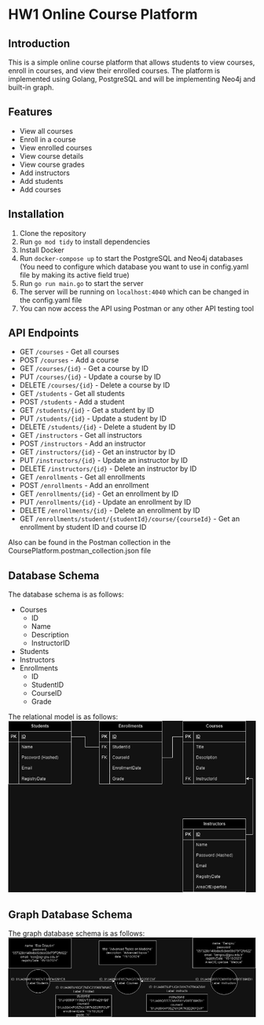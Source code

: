 # HW1 Online Course Platform

## Introduction
This is a simple online course platform that allows students to view courses, enroll in courses, and view their 
enrolled courses. The platform is implemented using Golang, PostgreSQL and will be implementing Neo4j and built-in graph.

## Features
- View all courses
- Enroll in a course
- View enrolled courses
- View course details
- View course grades
- Add instructors
- Add students
- Add courses

## Installation
1. Clone the repository
2. Run `go mod tidy` to install dependencies
3. Install Docker
4. Run `docker-compose up` to start the PostgreSQL and Neo4j databases (You need to configure which database you want to use in config.yaml file by making its active field true)
5. Run `go run main.go` to start the server
6. The server will be running on `localhost:4040` which can be changed in the config.yaml file
7. You can now access the API using Postman or any other API testing tool

## API Endpoints
- GET `/courses` - Get all courses
- POST `/courses` - Add a course
- GET `/courses/{id}` - Get a course by ID
- PUT `/courses/{id}` - Update a course by ID
- DELETE `/courses/{id}` - Delete a course by ID
- GET `/students` - Get all students
- POST `/students` - Add a student
- GET `/students/{id}` - Get a student by ID
- PUT `/students/{id}` - Update a student by ID
- DELETE `/students/{id}` - Delete a student by ID
- GET `/instructors` - Get all instructors
- POST `/instructors` - Add an instructor
- GET `/instructors/{id}` - Get an instructor by ID
- PUT `/instructors/{id}` - Update an instructor by ID
- DELETE `/instructors/{id}` - Delete an instructor by ID
- GET `/enrollments` - Get all enrollments
- POST `/enrollments` - Add an enrollment
- GET `/enrollments/{id}` - Get an enrollment by ID
- PUT `/enrollments/{id}` - Update an enrollment by ID
- DELETE `/enrollments/{id}` - Delete an enrollment by ID
- GET `/enrollments/student/{studentId}/course/{courseId}` - Get an enrollment by student ID and course ID

Also can be found in the Postman collection in the CoursePlatform.postman_collection.json file

## Database Schema
The database schema is as follows:
- Courses
  - ID
  - Name
  - Description
  - InstructorID
- Students
- Instructors
- Enrollments
  - ID
  - StudentID
  - CourseID
  - Grade

The relational model is as follows:
![RelationalModel.drawio.png](md-resources/RelationalModel.drawio.png)

## Graph Database Schema
The graph database schema is as follows:
![LabeledPropertyModel.drawio.png](md-resources/LabeledPropertyGraph.drawio.png)